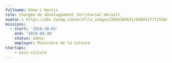 ```yaml
---
fullname: Emma L'Hostis
role: Chargée de développement territorial Hérault
avatar : https://pbs.twimg.com/profile_images/2666384631/0d0e51f7f151b0c5c17548f0831497b0_400x400.jpeg
missions:
  - start: '2018-10-01'
    end: '2019-04-30'
    status: admin
    employer: Ministère de la Culture
startups:
    - pass-culture
---
```

